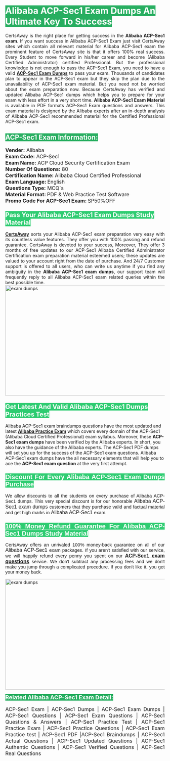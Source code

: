 <h1><span style="color:#ffffff"><strong><span style="background-color:#27ae60">Alibaba ACP-Sec1 Exam Dumps An Ultimate Key To Success</span></strong></span></h1> <div style="text-align:justify">CertsAway is the right place for getting success in the <strong>Alibaba ACP-Sec1 exam</strong>. If you want success in Alibaba ACP-Sec1 Exam just visit CertsAway sites which contain all relevant material for Alibaba ACP-Sec1 exam the prominent feature of CertsAway site is that it offers 100% real success. Every Student to move forward in his/her career and become (Alibaba Certified Administrator) certified Professional. But the professional knowledge is not enough to pass the ACP-Sec1 Exam, you need to have a valid <a href="https://www.certsaway.com/alibaba/acp-sec1-exam-dumps"><strong>ACP-Sec1 Exam Dumps</strong></a> to pass your exam. Thousands of candidates plan to appear in the ACP-Sec1 exam but they skip the plan due to the unavailability of ACP-Sec1 exam material. But you need not be worried about the exam preparation now. Because CertsAway has verified and updated Alibaba ACP-Sec1 dumps which helps you to prepare for your exam with less effort in a very short time. <strong>Alibaba ACP-Sec1 Exam Material</strong> is available in PDF formats ACP-Sec1 Exam questions and answers. This exam material is designed by the Alibaba experts after an in-depth analysis of Alibaba ACP-Sec1 recommended material for the Certified Professional ACP-Sec1 exam.</div> <h2 style="text-align:justify"><span style="color:#ffffff"><span style="background-color:#27ae60">ACP-Sec1 Exam Information:</span></span></h2> <p><span style="font-size:16px"><strong>Vender:</strong> Alibaba<br /> <strong>Exam Code:</strong> ACP-Sec1<br /> <strong>Exam Name:</strong> ACP Cloud Security Certification Exam<br /> <strong>Number Of Questions:</strong> 80<br /> <strong>Certification Name: </strong>Alibaba Cloud Certified Professional<br /> <strong>Exam Language: </strong>English<br /> <strong>Questions Type:</strong> MCQ`s<br /> <strong>Material Format: </strong>PDF & Web Practice Test Software<br /> <strong>Promo Code For ACP-Sec1 Exam: </strong>SP50%OFF</span></p> <h3><span style="font-size:20px"><span style="color:#ffffff"><strong><span style="background-color:#2ecc71">Pass Your Alibaba ACP-Sec1 Exam Dumps Study Material</span></strong></span></span></h3> <div style="text-align:justify"><a href=" https://www.certsaway.com/"><strong>CertsAway</strong></a> sorts your Alibaba ACP-Sec1 exam preparation very easy with its countless value features. They offer you with 100% passing and refund guarantee. CertsAway is devoted to your success, Moreover, They offer 3 months of free updates to our ACP-Sec1 Alibaba Certified Administrator Certification exam preparation material esteemed users; these updates are valued to your account right from the date of purchase. And 24/7 Customer support is offered to all users, who can write us anytime if you find any ambiguity in the <strong>Alibaba ACP-Sec1 exam dumps</strong>, our support team will frequently reply to all Alibaba ACP-Sec1 exam related queries within the best possible time.</div> <div style="text-align:justify"> </div> <div style="text-align:justify"><a href="https://www.certsaway.com/alibaba/acp-sec1-exam-dumps" rel="no-follow"><img alt="exam dumps" src="https://www.certcollections.com/uploads/content/certsaway.png" style="height:350px; width:750px" /></a></div> <h3><span style="font-size:20px"><span style="color:#ffffff"><strong><span style="background-color:#2ecc71">Get Latest And Valid Alibaba ACP-Sec1 Dumps Practices Test</span></strong></span></span></h3> <p>Alibaba ACP-Sec1 exam braindumps questions have the most updated and latest <a href="https://www.certsaway.com/alibaba-questions"><strong>Alibaba Practice Exam</strong></a> which covers every domain of the ACP-Sec1 (Alibaba Cloud Certified Professional) exam syllabus. Moreover, these <strong>ACP-Sec1 exam dumps</strong> have been verified by the Alibaba experts. In short, you also have the guidance of the Alibaba experts. The ACP-Sec1 PDF dumps will set you up for the success of the ACP-Sec1 exam questions. Alibaba ACP-Sec1 exam dumps have the all necessary elements that will help you to ace the <strong>ACP-Sec1 exam question</strong> at the very first attempt.</p> <h3 style="text-align:justify"><span style="font-size:20px"><span style="color:#ffffff"><strong><span style="font-family:Calibri,sans-serif"><span style="background-color:#2ecc71">Discount For Every </span><span style="background-color:#2ecc71">Alibaba ACP-Sec1 Exam</span><span style="background-color:#2ecc71"> Dumps Purchase</span></span></strong></span></span></h3> <div style="text-align:justify"> <p><span style="font-size:11pt"><span style="font-family:Calibri,sans-serif">We allow discounts to all the students on every purchase of Alibaba ACP-Sec1 dumps. This very special discount is for our honorable <span style="font-size:12.0pt"><span style="background-color:white">Alibaba ACP-Sec1 exam dumps </span></span>customers that they purchase valid and factual material and get high marks in <span style="font-size:12.0pt"><span style="background-color:white">Alibaba ACP-Sec1 </span></span>exam. </span></span></p> <h3><span style="font-size:20px"><span style="color:#ffffff"><strong><span style="font-family:Calibri,sans-serif"><span style="background-color:#2ecc71">100% Money Refund Guarantee For </span><span style="background-color:#2ecc71">Alibaba ACP-Sec1 Dumps Study Material</span></span></strong></span></span></h3> <p><span style="font-size:11pt"><span style="font-family:Calibri,sans-serif">CertsAway offers an unrivaled 100% money-back guarantee on all of our <span style="font-size:12.0pt"><span style="background-color:white">Alibaba ACP-Sec1 </span></span>exam packages. If you aren't satisfied with our service, we will happily refund every penny you spent on our <span style="font-size:12.0pt"><span style="background-color:white"><a href="https://www.certsaway.com/alibaba/acp-sec1-exam-dumps"><strong>ACP-Sec1 exam questions</strong></a> </span></span>service. We don't subtract any processing fees and we don't make you jump through a complicated procedure. If you don't like it, you get your money back.</span></span></p> <p><a href="https://www.certsaway.com/alibaba/acp-sec1-exam-dumps" rel="no-follow"><img alt="exam dumps" src="https://www.certcollections.com/uploads/content/certsaway_(2)2.png" style="height:350px; width:750px" /></a></p> <p><span style="color:#ffffff"><strong><span style="font-size:18px"><span style="background-color:#27ae60">Related Alibaba ACP-Sec1 Exam Detail:</span></span></strong></span><br /> <br /> <span style="font-size:16px">ACP-Sec1 Exam | ACP-Sec1 Dumps | ACP-Sec1 Exam Dumps | ACP-Sec1 Questions | ACP-Sec1 Exam Questions | ACP-Sec1 Questions & Answers | ACP-Sec1 Practice Test | ACP-Sec1 Practice Exam | ACP-Sec1 Practice Questions | ACP-Sec1 Exam Practice test | ACP-Sec1 PDF |ACP-Sec1 Braindumps | ACP-Sec1 Actual Questions | ACP-Sec1 Updated Questions | ACP-Sec1 Authentic Questions | ACP-Sec1 Verified Questions | ACP-Sec1 Real Questions</span></p> </div>
